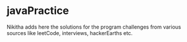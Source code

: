 # javaPractice
Nikitha adds here the solutions for the program challenges from various sources like leetCode, interviews, hackerEarths etc.
